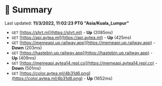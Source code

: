 # 📖 Summary
Last updated: **11/3/2022, 11:02:23 PTG "Asia/Kuala_Lumpur"**

- `GET` [https://shrt.ml](https://shrt.ml) - **Up** (2085ms)
- `GET` [https://api.aytea.ml](https://api.aytea.ml) - **Up** (425ms)
- `GET` [https://memeapi.up.railway.app](https://memeapi.up.railway.app) - **Down** (203ms)
- `GET` [https://hastebin.up.railway.app](https://hastebin.up.railway.app) - **Up** (409ms)
- `GET` [https://memeapi.aytea14.repl.co](https://memeapi.aytea14.repl.co) - **Down** (501ms)
- `GET` [https://color.aytea.ml/4b31d6.png](https://color.aytea.ml/4b31d6.png) - **Up** (1652ms)
